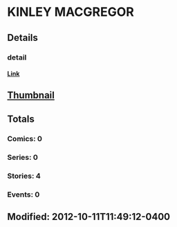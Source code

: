 # KINLEY  MACGREGOR 
## Details
### detail
#### [Link](http://marvel.com/comics/creators/7212/kinley_macgregor?utm_campaign=apiRef&utm_source=225578a89fc76f3d20fbffda5d17a88d)
## [Thumbnail](http://i.annihil.us/u/prod/marvel/i/mg/b/40/image_not_available.jpg)
## Totals
### Comics: 0
### Series: 0
### Stories: 4
### Events: 0
## Modified: 2012-10-11T11:49:12-0400